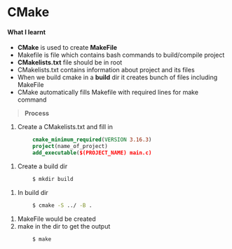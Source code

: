 # CMake
#### What I learnt
* **CMake** is used to create **MakeFile**
* Makefile is file which contains bash commands to build/compile project
* **CMakelists.txt** file should be in root 
* CMakelists.txt contains information about project and its files
* When we build cmake in a **build** dir it creates bunch of files including MakeFile
* CMake automatically fills Makefile with required lines for make command

> **Process**
1. Create a CMakelists.txt and fill in
```cmake
		cmake_minimum_required(VERSION 3.16.3)
		project(name_of_project)
		add_executable($(PROJECT_NAME) main.c) 
```
1. Create a build dir
```bash
		$ mkdir build 
```
1. In build dir 
```bash
		$ cmake -S ../ -B . 
```
1. MakeFile would be created 
1. make in the dir to get the output
```bash
		$ make
```